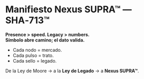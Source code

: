 # Manifiesto Nexus SUPRA™ — SHA‑713™

**Presence > speed. Legacy > numbers.**  
**Símbolo abre camino; el dato valida.**

- Cada nodo = mercado.
- Cada pulso = trato.
- Cada sello = legado.

De la Ley de Moore → a la **Ley de Legado** → a **Nexus SUPRA™**.
